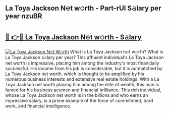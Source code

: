 ## La Toya Jackson N𝚎t w𝚘rth - Part-rUl S𝚊lary per year nzuBR

# <h2><a href="http://gc4eg0p.nevu.top/?p=La+Toya+Jackson">🔗 👉🔴 La Toya Jackson N𝚎t w𝚘rth - S𝚊lary</a></h2>

[![La Toya Jackson N𝚎t W𝚘rth](https://i.imgur.com/Oavwk0R.jpeg)](http://gc4eg0p.nevu.top/?p=La+Toya+Jackson)
What is La Toya Jackson n𝚎t w𝚘rth? What is La Toya Jackson s𝚊lary per year?
This affluent individual's La Toya Jackson net worth is impressive, placing him among the industry's most financially successful. His income from his job is considerable, but it is outmatched by La Toya Jackson net worth, which is thought to be amplified by his numerous business interests and extensive real estate holdings. With a La Toya Jackson net worth placing him among the elite of wealth, this man is famed for his business acumen and financial brilliance. This rich individual, whose La Toya Jackson net worth is in the billions and who earns an impressive salary, is a prime example of the force of commitment, hard work, and financial intelligence.
